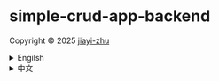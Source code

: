 # simple-crud-app-backend

<p> Copyright © 2025 <a href="https://github.com/zhu7055">jiayi-zhu</a></p>

<details>
  <summary>Engilsh</summary>

- This project serves to backend development, aiming to build a complete RESTful CRUD API.

- The project primarily utilizes the following technologies:

# Tech Stack: 
- It uses Node.js as the runtime environment, Express as the web application framework, and MongoDB as the database (also referred to as the MERN stack, but without React). Additionally, Mongoose is a MongoDB Object Data Modeling (ODM) library for Node.js, used to simplify interaction with the MongoDB database.

# Core Functionalities (CRUD): 
- The project's core is to implement basic data operations for products, including Create, Read, Update, and Delete.
  ##  Create Product (Create):
  - Via the POST /api/products route, product data (e.g., name, quantity, price, image) is stored in the MongoDB database.
  ## Read Products (Read):
    - Retrieve a list of all products from the database via the GET /api/products route.
    - Retrieve detailed information for a single product based on its unique ID via the GET /api/product/:id route.
  ## Update Product (Update):
    - Update information for an existing product based on its ID via the PUT /api/product/:id route.
  ## Delete Product (Delete):
    - Remove a specific product from the database based on its ID via the DELETE /api/product/:id route.
    - Project Structure and Practices: To enhance code maintainability and organization, the project emphasizes breaking down API logic into different components:
    - Models: Define the structure (Schema) of product data in the database, such as fields for product name, quantity, price, and image.
    - Routes: Define paths for different API endpoints and direct them to corresponding controller functions.
    - Controllers: Contain the actual business logic for handling specific API requests, such as how to create, read, update, or delete data from the database.
# Development and Testing Tools: 
- Uses various tools to aid development and testing:
    - Visual Studio Code: As the code editor.
    - Nodemon: Automatically restarts the server during development when code changes, improving development efficiency.
    - Thunder Client, Insomnia, Postman: These are tools used for testing API endpoints, allowing users to send HTTP requests and view responses.
    - Git Bash and GitHub: Used for version control and code hosting, utilizing .gitignore to exclude large or sensitive files (like node_modules) from being committed to the repository.
# Database Setup: 
- Includes setting up a free-tier database on MongoDB Atlas, creating users, configuring IP access, and obtaining the connection string.
- In summary, this project building a complete backend API based on Node.js, Express, and MongoDB, learning how to organize code, test APIs, and deploy the project to a version control system.
</details>

<details>
  <summary>中文</summary>
  
- 本專案用於後端開發，旨在建立完整的 RESTful CRUD API。

- 本專案主要使用以下技術：

# 技術堆疊：
  - 它使用 Node.js 作為執行時間環境，Express 作為 Web 應用框架，MongoDB 作為資料庫（也稱為 MERN 技術棧，但不包含 React）。此外，Mongoose 是一個用於 Node.js 的 MongoDB 物件資料建模 (ODM) 函式庫，用於簡化與 MongoDB 資料庫的交互作用。

# 核心功能 (CRUD)：
  - 此專案的核心是實現產品的基本資料操作，包括建立、讀取、更新和刪除。
## 建立產品 (Create)：
  - 透過 POST /api/products 路由，將產品資料（例如名稱、數量、價格、圖片）儲存在 MongoDB 資料庫中。

    <img width="1918" height="1016" alt="image" src="https://github.com/user-attachments/assets/d5cb01b9-fd50-42be-b976-2382183e9244" />
## 讀取產品 (Read)：
  - 透過 GET /api/products 路由從資料庫中檢索所有產品清單。
    <img width="1918" height="1018" alt="image" src="https://github.com/user-attachments/assets/e1861edb-3375-4eb0-9ee2-67686f9189f8" />
    <img width="1772" height="823" alt="image" src="https://github.com/user-attachments/assets/eb44e678-60c0-4aef-92d3-78a3730b8e02" />
  - 透過 GET /api/product/:id 路由，根據產品的唯一 ID 檢索單一產品的詳細資訊。
    <img width="1760" height="361" alt="image" src="https://github.com/user-attachments/assets/20345c2b-5dd6-4115-93d7-fc0c6a0e3d34" />
    <img width="1918" height="1017" alt="image" src="https://github.com/user-attachments/assets/c9d80bc3-9878-4bc7-98bc-a67cbdbc37c6" />

## 更新產品 (Update)：
- 透過 PUT /api/product/:id 路由，根據產品 ID 更新現有產品的資訊。
  <img width="1918" height="1017" alt="image" src="https://github.com/user-attachments/assets/c8422163-3867-4a92-adbd-034427f854cd" />
  <img width="1918" height="1017" alt="image" src="https://github.com/user-attachments/assets/3c1bb987-1e61-4644-b9fc-bc8a53282deb" />
## 刪除產品 (Delete)：
  - 透過 DELETE /api/product/:id 路由，根據產品 ID 從資料庫中刪除特定產品。
  - 專案結構和實踐：為了增強程式碼的可維護性和組織性，該專案強調將 API 邏輯分解為不同的元件：
  - 模型：定義資料庫中產品資料的結構（Schema），例如產品名稱、數量、價格和圖片等欄位。
  - 路由：定義不同 API 端點的路徑，並將其導向對應的控制器函數。
    <img width="1918" height="1017" alt="image" src="https://github.com/user-attachments/assets/a7d60aba-afdd-45e5-a4f8-7671e1029756" />
  - 控制器：包含處理特定 API 要求的實際業務邏輯，例如如何在資料庫中建立、讀取、更新或刪除資料。
    <img width="1918" height="1016" alt="image" src="https://github.com/user-attachments/assets/5a3f686c-db0e-4695-b17b-0bb2b5efe646" />
    <img width="1918" height="1017" alt="image" src="https://github.com/user-attachments/assets/d4bf34cd-1588-406c-a1af-5dda54ee7841" />
# 開發和測試工具：
  - 使用各種輔助開發和測試的工具：
  - Visual Studio Code：作為程式碼編輯器。
  - Nodemon：在開發過程中，當程式碼變更時自動重新啟動伺服器，提高開發效率。
  - Thunder Client、Insomnia、Postman：這些工具用於測試 API 端點，允許使用者發送 HTTP 請求並查看回應。
  - Git Bash 和 GitHub：用於版本控制和程式碼託管，利用 .gitignore 檔案阻止大型或敏感檔案（如 node_modules）提交到程式碼庫。
# 資料庫設定：
  - 包括在 MongoDB Atlas 上設定免費資料庫、建立使用者、設定 IP 存取以及取得連接字串。
  - 總結來說，本專案基於 Node.js、Express 和 MongoDB 建立了一個完整的後端 API，學習如何組織程式碼、測試 API 以及將專案部署到版本控制系統。
</details>
